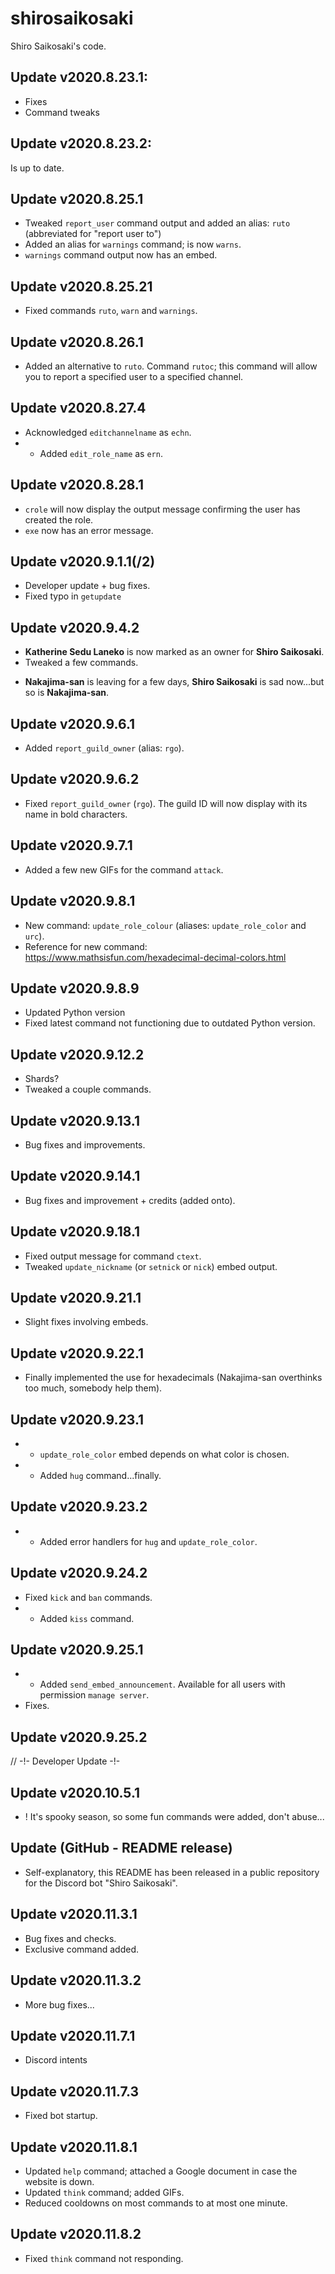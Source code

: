 # shirosaikosaki
Shiro Saikosaki's code.

## Update v2020.8.23.1:
- Fixes
- Command tweaks

## Update v2020.8.23.2:

Is up to date.

## Update v2020.8.25.1
- Tweaked `report_user` command output and added an alias: `ruto` (abbreviated for "report user to")
- Added an alias for `warnings` command; is now `warns`.
- `warnings` command output now has an embed.

## Update v2020.8.25.21
- Fixed commands `ruto`, `warn` and `warnings`.

## Update v2020.8.26.1
- Added an alternative to `ruto`. Command `rutoc`; this command will allow you to report a specified user to a specified channel.

## Update v2020.8.27.4
- Acknowledged `editchannelname` as `echn`.
- + Added `edit_role_name` as `ern`.

## Update v2020.8.28.1
- `crole` will now display the output message confirming the user has created the role.
- `exe` now has an error message.

## Update v2020.9.1.1(/2)
- Developer update + bug fixes.
- Fixed typo in `getupdate`

## Update v2020.9.4.2
- **Katherine Sedu Laneko** is now marked as an owner for **Shiro Saikosaki**.
- Tweaked a few commands.
* **Nakajima-san** is leaving for a few days, **Shiro Saikosaki** is sad now...but so is **Nakajima-san**.

## Update v2020.9.6.1
- Added `report_guild_owner` (alias: `rgo`).

## Update v2020.9.6.2
- Fixed `report_guild_owner` (`rgo`). The guild ID will now display with its name in bold characters.

## Update v2020.9.7.1
- Added a few new GIFs for the command `attack`.

## Update v2020.9.8.1
- New command: `update_role_colour` (aliases: `update_role_color` and `urc`).
- Reference for new command: https://www.mathsisfun.com/hexadecimal-decimal-colors.html

## Update v2020.9.8.9
- Updated Python version
- Fixed latest command not functioning due to outdated Python version.

## Update v2020.9.12.2
- Shards?
- Tweaked a couple commands.

## Update v2020.9.13.1
- Bug fixes and improvements.

## Update v2020.9.14.1
- Bug fixes and improvement + credits (added onto).

## Update v2020.9.18.1
- Fixed output message for command `ctext`.
- Tweaked `update_nickname` (or `setnick` or `nick`) embed output.

## Update v2020.9.21.1
- Slight fixes involving embeds.


## Update v2020.9.22.1
- Finally implemented the use for hexadecimals (Nakajima-san overthinks too much, somebody help them).

## Update v2020.9.23.1
- * `update_role_color` embed depends on what color is chosen.
- + Added `hug` command...finally.

## Update v2020.9.23.2
- + Added error handlers for `hug` and `update_role_color`.

## Update v2020.9.24.2
- Fixed `kick` and `ban` commands.
- + Added `kiss` command.

## Update v2020.9.25.1
- + Added `send_embed_announcement`. Available for all users with permission `manage server`.
- Fixes.

## Update v2020.9.25.2
// -!- Developer Update -!-

## Update v2020.10.5.1
- ! It's spooky season, so some fun commands were added, don't abuse...

## Update (GitHub - README release)
- Self-explanatory, this README has been released in a public repository for the Discord bot "Shiro Saikosaki".

## Update v2020.11.3.1
- Bug fixes and checks.
- Exclusive command added.

## Update v2020.11.3.2
- More bug fixes...

## Update v2020.11.7.1
- Discord intents

## Update v2020.11.7.3
- Fixed bot startup.

## Update v2020.11.8.1
- Updated `help` command; attached a Google document in case the website is down.
- Updated `think` command; added GIFs.
- Reduced cooldowns on most commands to at most one minute.

## Update v2020.11.8.2
- Fixed `think` command not responding.
